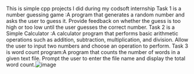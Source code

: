 This is simple cpp projects I did during my codsoft internship Task 1 is a number guessing game :A program that generates a random number and asks the user to guess it. Provide feedback on whether the guess is too high or too low until the user guesses the correct number. Task 2 is a Simple Calculator :A calculator program that performs basic arithmetic operations such as addition, subtraction, multiplication, and division. Allow the user to input two numbers and choose an operation to perform. Task 3 is word count program:A program that counts the number of words in a given text file. Prompt the user to enter the file name and display the total word count.![image](https://github.com/deep89205/CODSOFT/assets/140511777/fd71497a-9dbc-4dc8-a6bf-a8fdaa4442a1)
